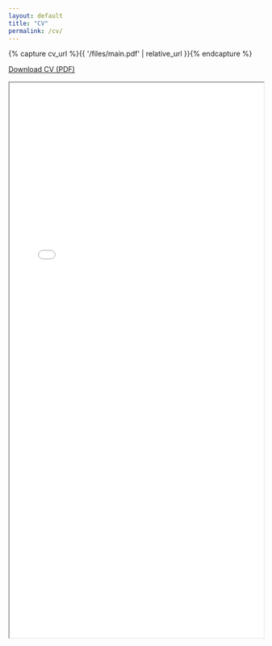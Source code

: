 ```yaml
---
layout: default
title: "CV"
permalink: /cv/
---
```


{% capture cv_url %}{{ '/files/main.pdf' | relative_url }}{% endcapture %}

<div style="margin: 0 0 1rem 0;">
  <a class="btn btn--primary" href="{{ cv_url }}" target="_blank" rel="noopener">Download CV (PDF)</a>
</div>

<object data="{{ cv_url }}" type="application/pdf" width="100%" height="1100px">
  <iframe src="{{ cv_url }}" width="100%" height="1100px">
    <p>Your browser can’t display embedded PDFs. 
       <a href="{{ cv_url }}">Open the CV</a> instead.</p>
  </iframe>
</object>

